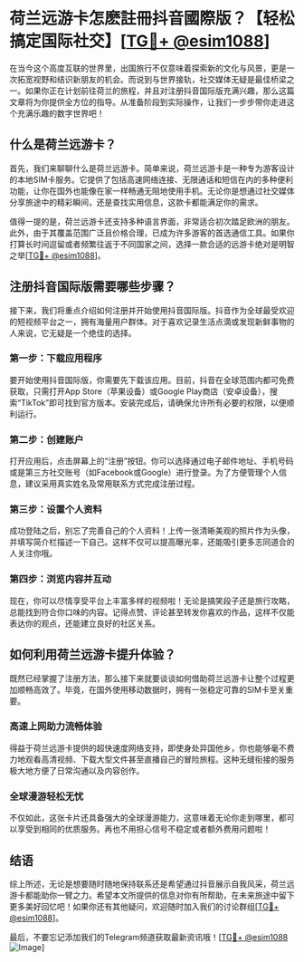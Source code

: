 # 荷兰远游卡怎麽註冊抖音國際版？【轻松搞定国际社交】[[TG💪+ @esim1088](https://t.me/s/esim1088)]

在当今这个高度互联的世界里，出国旅行不仅意味着探索新的文化与风景，更是一次拓宽视野和结识新朋友的机会。而说到与世界接轨，社交媒体无疑是最佳桥梁之一。如果你正在计划前往荷兰的旅程，并且对注册抖音国际版充满兴趣，那么这篇文章将为你提供全方位的指导。从准备阶段到实际操作，让我们一步步带你走进这个充满乐趣的数字世界吧！

## 什么是荷兰远游卡？

首先，我们来聊聊什么是荷兰远游卡。简单来说，荷兰远游卡是一种专为游客设计的本地SIM卡服务。它提供了包括高速网络连接、无限通话和短信在内的多种便利功能，让你在国外也能像在家一样畅通无阻地使用手机。无论你是想通过社交媒体分享旅途中的精彩瞬间，还是查找实用信息，这款卡都能满足你的需求。

值得一提的是，荷兰远游卡还支持多种语言界面，非常适合初次踏足欧洲的朋友。此外，由于其覆盖范围广泛且价格合理，已成为许多游客的首选通信工具。如果你打算长时间逗留或者频繁往返于不同国家之间，选择一款合适的远游卡绝对是明智之举[[TG💪+ @esim1088](https://t.me/s/esim1088)]。

## 注册抖音国际版需要哪些步骤？

接下来，我们将重点介绍如何注册并开始使用抖音国际版。抖音作为全球最受欢迎的短视频平台之一，拥有海量用户群体。对于喜欢记录生活点滴或发现新鲜事物的人来说，它无疑是一个绝佳的选择。

### 第一步：下载应用程序

要开始使用抖音国际版，你需要先下载该应用。目前，抖音在全球范围内都可免费获取，只需打开App Store（苹果设备）或Google Play商店（安卓设备），搜索“TikTok”即可找到官方版本。安装完成后，请确保允许所有必要的权限，以便顺利运行。

### 第二步：创建账户

打开应用后，点击屏幕上的“注册”按钮。你可以选择通过电子邮件地址、手机号码或是第三方社交账号（如Facebook或Google）进行登录。为了方便管理个人信息，建议采用真实姓名及常用联系方式完成注册过程。

### 第三步：设置个人资料

成功登陆之后，别忘了完善自己的个人资料！上传一张清晰美观的照片作为头像，并填写简介栏描述一下自己。这样不仅可以提高曝光率，还能吸引更多志同道合的人关注你哦。

### 第四步：浏览内容并互动

现在，你可以尽情享受平台上丰富多样的视频啦！无论是搞笑段子还是旅行攻略，总能找到符合你口味的内容。记得点赞、评论甚至转发你喜欢的作品，这样不仅能表达你的观点，还能建立良好的社区关系。

## 如何利用荷兰远游卡提升体验？

既然已经掌握了注册方法，那么接下来就要谈谈如何借助荷兰远游卡让整个过程更加顺畅高效了。毕竟，在国外使用移动数据时，拥有一张稳定可靠的SIM卡至关重要。

### 高速上网助力流畅体验

得益于荷兰远游卡提供的超快速度网络支持，即使身处异国他乡，你也能够毫不费力地观看高清视频、下载大型文件甚至直播自己的冒险旅程。这种无缝衔接的服务极大地方便了日常沟通以及内容创作。

### 全球漫游轻松无忧

不仅如此，这张卡片还具备强大的全球漫游能力，这意味着无论你走到哪里，都可以享受到相同的优质服务。再也不用担心信号不稳定或者额外费用问题啦！

## 结语

综上所述，无论是想要随时随地保持联系还是希望通过抖音展示自我风采，荷兰远游卡都能助你一臂之力。希望本文所提供的信息对你有所帮助，在未来旅途中留下更多美好回忆吧！如果你还有其他疑问，欢迎随时加入我们的讨论群组[[TG💪+ @esim1088](https://t.me/s/esim1088)]。

最后，不要忘记添加我们的Telegram频道获取最新资讯哦！[[TG💪+ @esim1088](https://t.me/s/esim1088) ![Image](https://i.postimg.cc/4NQfJmqS/Snipaste-2025-05-13-00-14-12.png)]